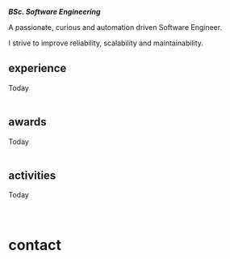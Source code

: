 
<title>Mert Akengin</title>

**_BSc. Software Engineering_**

A passionate, curious and automation driven Software Engineer.

I strive to improve reliability, scalability and maintainability.

<script async defer >

const data = {
	experience: [
		{
			id: "amazon",
			company: "Amazon Europe SARL",
			title: "DevOps Engineer, Production Systems",
			dates: "November 2021 -- Current",
			place: "Luxembourg",
			link: "?/pages/work/amazon",
			action: "Details",
		},
		{
			id: "fincompare",
			company: "FinCompare GmbH",
			title: "Built cost-effective and modern infrastructure on AWS",
			dates: "October 2020 -- November 2021",
			place: "Berlin",
			link: "?/pages/work/fincompare",
			action: "Details",
		},
		{
			id: "iyzico",
			company: "iyzico Payment Systems",
			title: "Built a highly scalable infrastructure that's trusted by Amazon, Netflix, Aliexpress & more",
			dates: "August 2018 -- October 2020",
			place: "Istanbul",
			link: "?/pages/work/iyzico",
			action: "Details",
		},
		{
			id: "iven",
			company: "IVEN, IoT Cloud Solutions",
			title: "Built real-time IoT cloud systems for Turkey's leading appliance manufacturers",
			dates: "October 2016 -- September 2018",
			place: "Istanbul",
			link: "?/pages/work/iven",
			action: "Details",
		},
		{
			id: "tatu",
			company: "TATU Creative Studios",
			title: "Built high-performance GPU clusters and office infrastructure",
			dates: "August 2017 -- July 2018",
			place: "Istanbul",
			link: "?/pages/work/tatu",
			action: "Details",
		},
		{
			id: "lostar",
			company: "Lostar InfoSec",
			title: "Built a vulnerability detection and ticket management system",
			dates: "February 2016 -- August 2016",
			place: "Istanbul",
			link: "?/pages/work/lostar",
			action: "Details",
		},
	],
	awards: [
		{
			id: "eia2019",
			link: "?/pages/awards/eia",
			title: "Ericsson Innovation Awards",
			date: "December 2019",
			location: "Stockholm/Sweden",
			description: "Won global 4th place with our underwater communications solution: Diver's Mate",
			action: "Details",
		},
		/*
		<div class="timeline-item" id="hack-a-sat">
			<div class="timeline-left">
				<a class="timeline-icon icon-lg" href="?/pages/awards/sat">
					<i class="icon icon-check"></i>
				</a>
			</div>
			<div class="timeline-content">
				<a href="?/pages/awards/sat">Hack-A-Sat CTF</a>
			</div>
		</div>
		<div class="timeline-item" id="stm-ctf">
			<div class="timeline-left">
				<a class="timeline-icon icon-lg" href="?/pages/awards/stm">
					<i class="icon icon-check"></i>
				</a>
			</div>
			<div class="timeline-content">
				<a href="?/pages/awards/stm">STM CTF</a>
			</div>
		</div>
		<div class="timeline-item" id="intel">
			<div class="timeline-left">
				<a class="timeline-icon icon-lg" href="?/pages/awards/intel">
					<i class="icon icon-check"></i>
				</a>
			</div>
			<div class="timeline-content">
				<a href="?/pages/awards/intel">Intel IoT Hackathon</a>
			</div>
		</div>
		<div class="timeline-item" id="tubitak">
			<div class="timeline-left">
				<a class="timeline-icon icon-lg" href="?/pages/awards/tubitak">
					<i class="icon icon-check"></i>
				</a>
			</div>
			<div class="timeline-content">
				<a href="?/pages/awards/tubitak">TUBITAK Efficiency Challenge</a>
			</div>
		</div>
		*/
		{
			id: "hack-a-sat",
			link: "?/pages/awards/sat",
			title: "Hack-A-Sat CTF '20",
			date: "April 2020",
			location: "Online",
			description: "Ranked 25th percentile among participants",
			action: "Details",
		},
		{
			id: "stm-ctf",
			link: "?/pages/awards/stm",
			title: "STM CTF '17",
			date: "October 2017",
			location: "Ankara/Turkey",
			description: "Ranked 9th in the finals",
			action: "Details",
		},
		{
			id: "intel",
			link: "?/pages/awards/intel",
			title: "Intel IoT Hackathon",
			date: "September 2014 &amp; 2015",
			location: "Istanbul/Turkey",
			description: "Won Jury's innovation award with smart-home solutions",
			action: "Details",
		},
		{
			id: "tubitak",
			link: "?/pages/awards/tubitak",
			title: "TUBITAK Efficiency Challenge",
			date: "2014 &amp; 2015",
			location: "Izmit/Turkey",
			description: "Built an efficient electric-powered vehicles. Using batteries and hydrogen fuel cells",
			action: "Details",
		},
	],
	activities: [
		{
			id: "abbox",
			link: "?/pages/volunteer/abbox",
			title: "Abbox 3D Printing",
		},
		{
			id: "tedx",
			link: "?/pages/volunteer/tedx",
			title: "TEDxBahcesehir",
		},
		{
			id: "spark",
			link: "?/pages/volunteer/spark",
			title: "SparkGO",
		},
	]
}

document.querySelector("div#experience").innerHTML += (data.experience.map(item => (`
	<div class="timeline-item" id="${item.id}">
		<div class="timeline-left">
			<a class="timeline-icon icon-lg" href="${item.link}">
				<i class="icon icon-location"></i>
			</a>
		</div>
		<div class="timeline-content">
			<a href="${item.link}">${item.company}</a>
			<div class="tile">
				<div class="tile-content">
					<p class="tile-subtitle">${item.dates}, ${item.place}</p>
					<p class="tile-title">${item.title}</p>
				</div>
				<div class="tile-action">
					<a class="btn" href="${item.link}" >${item.action}</a>
				</div>
			</div>
		</div>
	</div>
`)).join("\n"))

document.querySelector("div#awards").innerHTML += (data.awards.map(item => (`
	<div class="timeline-item" id="${item.id}">
		<div class="timeline-left">
			<a class="timeline-icon icon-lg" href="${item.link}">
				<i class="icon icon-check"></i>
			</a>
		</div>
		<div class="timeline-content">
			<a href="${item.link}">${item.title}</a>
			<div class="tile">
				<div class="tile-content">
					<p class="tile-subtitle">${item.date}, ${item.location}</p>
					<p class="tile-title">${item.description}</p>
				</div>
				<div class="tile-action">
					<a class="btn" href="${item.link}" >${item.action}</a>
				</div>
			</div>
		</div>
	</div>
`)).join("\n"))

document.querySelector("div#activities").innerHTML += (data.activities.map(item => (`
	<div class="timeline-item" id="${item.id}">
		<div class="timeline-left">
			<a class="timeline-icon icon-lg" href="${item.link}">
				<i class="icon icon-flag"></i>
			</a>
		</div>
		<div class="timeline-content">
			<a href="${item.link}">${item.title}</a>
		</div>
	</div>
`)).join("\n"))


</script>

## experience

<div class="timeline" id=experience >
	<div class="timeline-item" id="today-experience">
		<div class="timeline-left">
			<a class="timeline-icon icon-md" href="#~experience"></a>
		</div>
		<div class="timeline-content">
			Today
		</div>
	</div>
</div>

<br />

## awards

<div class="timeline" id=awards >
	<div class="timeline-item" id="today-awards">
		<div class="timeline-left">
			<a class="timeline-icon icon-md" href="#~awards"></a>
		</div>
		<div class="timeline-content">
			Today
		</div>
	</div>
</div>

<br />

## activities

<div class="timeline" id=activities >
	<div class="timeline-item" id="today-activities">
		<div class="timeline-left">
			<a class="timeline-icon icon-md" href="#~activities"></a>
		</div>
		<div class="timeline-content">
			Today
		</div>
	</div>
</div>

<!--div class="timeline">
	<div class="timeline-item" id="timeline-example-1">
		<div class="timeline-left"><a class="timeline-icon tooltip" href="#timeline-example-1" data-tooltip="March 2016"></a></div>
		<div class="timeline-content">
			<div class="tile">
				<div class="tile-content">
					<p class="tile-subtitle">March 2016</p>
					<p class="tile-title">Initial commit</p>
				</div>
			</div>
		</div>
	</div>
	<div class="timeline-item" id="timeline-example-2">
		<div class="timeline-left"><a class="timeline-icon icon-lg tooltip" href="#timeline-example-2" data-tooltip="February 2017"><i class="icon icon-check"></i></a></div>
		<div class="timeline-content">
			<div class="tile">
				<div class="tile-content">
					<p class="tile-subtitle">February 2017</p>
					<p class="tile-title">New Documents experience</p>
					<p class="tile-title"><a href="components.html#bars">Bars</a>: represent the progress of a task</p>
					<p class="tile-title"><a href="components.html#steps">Steps</a>: progress indicators of a sequence of task steps</p>
					<p class="tile-title"><a href="components.html#tiles">Tiles</a>: repeatable or embeddable information blocks</p>
				</div>
				<div class="tile-action">
					<button class="btn">View</button>
				</div>
			</div>
		</div>
	</div>
	<div class="timeline-item" id="timeline-example-3">
		<div class="timeline-left"><a class="timeline-icon icon-lg tooltip" href="#timeline-example-3" data-tooltip="March 2017"><i class="icon icon-check"></i></a></div>
		<div class="timeline-content">
			<div class="tile">
				<div class="tile-content">
					<p class="tile-subtitle">March 2017</p>
					<p class="tile-title"><a href="elements.html#icons">Icons</a>: single-element, responsive and pure CSS icons</p>
					<p class="tile-title"><a href="components.html#popovers">Popovers</a>: small overlay content containers</p>
					<p class="tile-title"><a href="experimentals.html#calendars">Calendars</a>: date or date range picker and events display</p>
					<p class="tile-title"><a href="experimentals.html#carousels">Carousels</a>: slideshows for cycling images</p>
				</div>
				<div class="tile-action">
					<button class="btn">View</button>
				</div>
			</div>
		</div>
	</div>
</div-->

<!--
<br />![](https://akveo.github.io/eva-icons/outline/svg/link-2-outline.svg)   Web: [mert.akeng.in](https://mert.akeng.in)
<br />![](https://akveo.github.io/eva-icons/outline/svg/edit-outline.svg)     Blog: [blog.n0pe.me](https://blog.n0pe.me)
<br />![](https://akveo.github.io/eva-icons/outline/svg/email-outline.svg)    Mail: [mert@akeng.in](mailto:mert@akeng.in)
<br />![](https://akveo.github.io/eva-icons/outline/svg/phone-outline.svg)    Phone: [+90 539 605 4246](tel:905396054246)
<br />![](https://akveo.github.io/eva-icons/outline/svg/linkedin-outline.svg) LinkedIn: [linkedin.com/in/mert-akengin-1640b887](https://www.linkedin.com/in/mert-akengin-1640b887)
<br />![](https://akveo.github.io/eva-icons/outline/svg/layers-outline.svg)   **DockerHub**: [hub.docker.com/u/pvtmert](https://hub.docker.com/u/pvtmert)
<br />![](https://akveo.github.io/eva-icons/outline/svg/github-outline.svg)   **GitHub**: [github.com/spacelatte](https://github.com/spacelatte)
<br /><br />
-->
<!-- <br /> ![](https://akveo.github.io/eva-icons/outline/svg/twitter-outline.svg)  Twitter: [twitter.com/spacelatte](https://twitter.com/spacelatte) -->
<!-- <br /> / (lots of scripts in [gist.github.com/spacelatte](https://gist.github.com/spacelatte)) -->
<!--
**Languages**: Bash, Python, C, Make, Javascript, HTML/CSS, Android (Kotlin/Java)<br />
**Tools**: Git, Docker, Ansible, Splunk, Kafka, Zabbix, Prometheus, VMWare ESXi,<br />
Nginx, MySQL, PostgreSQL, Kuberntes, Bitbucket, Bamboo, Heroku, Elasticsearch<br />
**Frameworks/Libs**: Flask, ExpressJS, Firebase, OpenCV, AWS/Lambda, FalconPy,<br />
Arduino, ESP-IDF, DJango, Boto3/AWS, Spring-Boot, PySerial, CherryPy, NodeJS<br />
**Integrations**: NWjs, Slack API, Telegram, IRC, DigitalOcean API, Cloudflare API<br />
-->


<!--div style="page-break-after:always;" ></div-->

<!--div style="page-break-after:always;" ></div-->


<br />
<br />

# contact

<div
	class="calendly-inline-widget"
	data-url="https://calendly.com/mert-akengin?hide_landing_page_details=1&hide_gdpr_banner=1"
	style="min-width:320px;height:1280px;"
	></div>
<script async defer src="https://assets.calendly.com/assets/external/widget.js" ></script>
